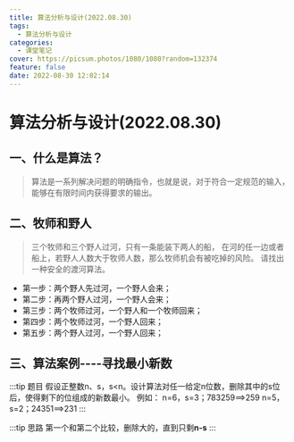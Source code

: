 ```yaml
---
title: 算法分析与设计(2022.08.30)
tags:
  - 算法分析与设计
categories:
  - 课堂笔记
cover: https://picsum.photos/1080/1080?random=132374
feature: false
date: 2022-08-30 12:02:14
---
```

# 算法分析与设计(2022.08.30)
## 一、什么是算法？
> 算法是一系列解决问题的明确指令，也就是说，对于符合一定规范的输入，能够在有限时间内获得要求的输出。

## 二、牧师和野人
> 三个牧师和三个野人过河，只有一条能装下两人的船，
> 在河的任一边或者船上，若野人人数大于牧师人数，那么牧师机会有被吃掉的风险。
> 请找出一种安全的渡河算法。

- 第一步：两个野人先过河，一个野人会来；
- 第二步：再两个野人过河，一个野人会来；
- 第三步：两个牧师过河，一个野人和一个牧师回来；
- 第四步：两个牧师过河，一个野人回来；
- 第五步：两个野人过河，一个野人回来；

## 三、算法案例----寻找最小新数
:::tip 题目
假设正整数n、s，s<n。设计算法对任一给定n位数，删除其中的s位后，使得剩下的位组成的新数最小。
例如：
		n=6，s=3；783259==>259
		n=5，s=2；24351==>231
:::

:::tip 思路
第一个和第二个比较，删除大的，直到只剩**n-s**
:::